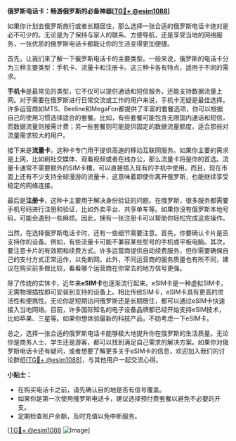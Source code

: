 **俄罗斯电话卡：畅游俄罗斯的必备神器[[TG💪+ @esim1088](https://t.me/s/esim1088)]**

如果你计划去俄罗斯旅行或者长期居住，那么选择一张合适的俄罗斯电话卡绝对是必不可少的。无论是为了保持与家人的联系、方便导航，还是享受当地的网络服务，一张优质的俄罗斯电话卡都能让你的生活变得更加便捷。

首先，让我们来了解一下俄罗斯电话卡的主要类型。一般来说，俄罗斯的电话卡分为三种主要类型：手机卡、流量卡和注册卡。这三种卡各有特点，适用于不同的需求。

**手机卡**是最常见的类型，它不仅可以提供通话和短信服务，还能支持数据流量上网。对于需要在俄罗斯进行日常交流或工作的用户来说，手机卡无疑是最佳选择。许多运营商如MTS、Beeline和MegaFon都提供了丰富的套餐选项，你可以根据自己的使用习惯选择适合的套餐。比如，有些套餐可能包含无限国内通话和短信，而数据流量则按需计费；另一些套餐则可能提供固定的数据流量额度，适合那些对流量需求较大的用户。

接下来是**流量卡**，这种卡专门用于提供高速的移动互联网服务。如果你主要的需求是上网，比如刷社交媒体、观看视频或者在线办公，那么流量卡将是你的首选。流量卡通常不需要额外的SIM卡槽，可以直接插入现有的手机中使用。而且，现在市面上还有不少支持全球漫游的流量卡，这意味着即使你离开俄罗斯，也能继续享受稳定的网络连接。

最后是**注册卡**，这种卡主要用于解决身份验证的问题。在俄罗斯，很多服务都需要手机号码进行注册和验证，比如外卖平台、共享单车等。如果你没有俄罗斯本地号码，可能会遇到一些麻烦。因此，拥有一张注册卡可以帮助你轻松完成这些操作。

当然，在选择俄罗斯电话卡时，还有一些细节需要注意。首先，你要确认卡片是否支持你的设备。例如，有些流量卡可能不兼容某些型号的手机或平板电脑。其次，要注意卡片的有效期和续费方式。许多运营商提供自动续费服务，但你需要确保自己的支付方式正常运作，以免断网。此外，不同运营商的服务质量也有所不同，建议在购买前多做比较，看看哪个运营商在你常去的地方信号更强。

除了传统的实体卡，近年来**eSIM卡**也逐渐流行起来。eSIM卡是一种虚拟SIM卡，无需物理插拔即可安装到支持的设备上。相比传统SIM卡，eSIM卡具有更高的灵活性和便携性。无论你是短期访问俄罗斯还是长期居住，都可以通过eSIM卡快速接入当地网络。目前，许多国际知名的电子设备品牌都已经开始支持eSIM技术，比如苹果、三星等。如果你想体验最新的科技产品，不妨考虑一下eSIM卡。

总之，选择一张合适的俄罗斯电话卡能够极大地提升你在俄罗斯的生活质量。无论你是商务人士、学生还是游客，都可以找到满足自己需求的解决方案。如果你对俄罗斯电话卡还有疑问，或者想要了解更多关于eSIM卡的信息，欢迎加入我们的讨论群组[[TG💪+ @esim1088](https://t.me/s/esim1088)]，与其他用户一起交流心得。

**小贴士：**
- 在购买电话卡之前，请先确认目的地是否有信号覆盖。
- 如果你是第一次使用俄罗斯电话卡，建议选择预付费套餐以避免不必要的开支。
- 定期检查账户余额，及时充值以免中断服务。

[[TG💪+ @esim1088](https://t.me/s/esim1088) ![Image](https://i.postimg.cc/4NQfJmqS/Snipaste-2025-05-13-00-14-12.png)]